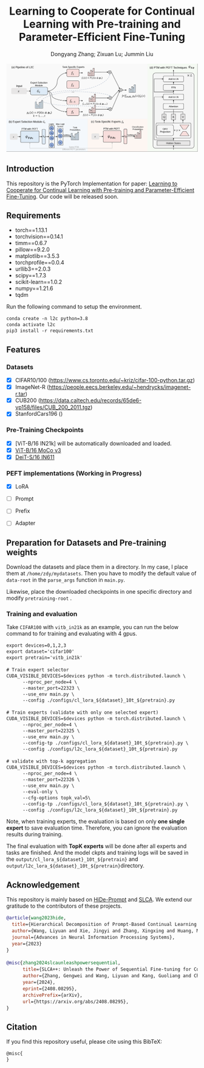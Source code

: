 <div align="center">
  
  <div>
  <h1>Learning to Cooperate for Continual Learning with Pre-training and Parameter-Efficient Fine-Tuning</h1>
  </div>
  <div>
      Dongyang Zhang; Zixuan Lu; Jummin Liu
  </div>
  <br/>
</div>
<img src=".\resources\overview.png">


## Introduction
This repository is the PyTorch Implementation for paper: 
[Learning to Cooperate for Continual Learning with Pre-training and Parameter-Efficient Fine-Tuning]().
Our code will be released soon.

## Requirements
- torch==1.13.1
- torchvision==0.14.1
- timm==0.6.7
- pillow==9.2.0
- matplotlib==3.5.3
- torchprofile==0.0.4
- urllib3==2.0.3
- scipy==1.7.3
- scikit-learn==1.0.2
- numpy==1.21.6
- tqdm

Run the following command to setup the environment.
```
conda create -n l2c python=3.8
conda activate l2c
pip3 install -r requirements.txt
```

## Features
### Datasets
- [x] CIFAR10/100 (https://www.cs.toronto.edu/~kriz/cifar-100-python.tar.gz)
- [x] ImageNet-R (https://people.eecs.berkeley.edu/~hendrycks/imagenet-r.tar)
- [x] CUB200 (https://data.caltech.edu/records/65de6-vp158/files/CUB_200_2011.tgz)
- [x] StanfordCars196 ()

### Pre-Training Checkpoints
- [x] [ViT-B/16 IN21k] will be automatically downloaded and loaded.
- [x] [ViT-B/16 MoCo v3]()
- [x] [DeiT-S/16 IN611]()

### PEFT implementations (Working in Progress)
- [x] LoRA
- [ ] Prompt 
- [ ] Prefix
- [ ] Adapter


## Preparation for Datasets and Pre-training weights
Download the datasets and place them in a directory. In my case, I place them at ```/home/zdy/mydatasets```.
Then you have to modify the default value of ```data-root``` in the `parse_args` function in `main.py`.

Likewise, place the downloaded checkpoints in one specific directory and modify ```pretraining-root``` .

### Training and evaluation
Take ```CIFAR100``` with ```vitb_in21k``` as an example, you can run the below command to for training and evaluating with 4 gpus.

```
export devices=0,1,2,3
export dataset='cifar100'
export pretrain='vitb_in21k'

# Train expert selector
CUDA_VISIBLE_DEVICES=$devices python -m torch.distributed.launch \
      --nproc_per_node=4 \
      --master_port=22323 \
      --use_env main.py \
      --config ./configs/cl_lora_${dataset}_10t_${pretrain}.py

# Train experts (validate with only one selected expert)
CUDA_VISIBLE_DEVICES=$devices python -m torch.distributed.launch \
      --nproc_per_node=4 \
      --master_port=22325 \
      --use_env main.py \
      --config-tp ./configs/cl_lora_${dataset}_10t_${pretrain}.py \
      --config ./configs/l2c_lora_${dataset}_10t_${pretrain}.py

# validate with top-k aggregation
CUDA_VISIBLE_DEVICES=$devices python -m torch.distributed.launch \
      --nproc_per_node=4 \
      --master_port=22326 \
      --use_env main.py \
      --eval-only \
      --cfg-options topk_val=5\
      --config-tp ./configs/cl_lora_${dataset}_10t_${pretrain}.py \
      --config ./configs/l2c_lora_${dataset}_10t_${pretrain}.py
```
Note, when training experts, the evaluation is based on only **one single expert** to save evaluation time.
Therefore, you can ignore the evaluation results during training.

The final evaluation with **TopK experts** will be done after all experts and tasks are finished. 
And the model ckpts and training logs will be saved in the ```output/cl_lora_${dataset}_10t_${pretrain}``` and ```output/l2c_lora_${dataset}_10t_${pretrain}```directory.

## Acknowledgement
This repository is mainly based on [HiDe-Prompt](https://github.com/thu-ml/HiDe-Prompt) and [SLCA](https://github.com/GengDavid/SLCA). We extend our gratitude to the contributors of these projects.
```bibtex
@article{wang2023hide,
  title={Hierarchical Decomposition of Prompt-Based Continual Learning: Rethinking Obscured Sub-optimality},
  author={Wang, Liyuan and Xie, Jingyi and Zhang, Xingxing and Huang, Mingyi and Su, Hang and Zhu, Jun},
  journal={Advances in Neural Information Processing Systems},
  year={2023}
}

@misc{zhang2024slcaunleashpowersequential,
      title={SLCA++: Unleash the Power of Sequential Fine-tuning for Continual Learning with Pre-training}, 
      author={Zhang, Gengwei and Wang, Liyuan and Kang, Guoliang and Chen, Ling and Wei, Yunchao},
      year={2024},
      eprint={2408.08295},
      archivePrefix={arXiv},
      url={https://arxiv.org/abs/2408.08295}, 
}
```
## Citation
If you find this repository useful, please cite using this BibTeX:
```
@misc{
}
```
